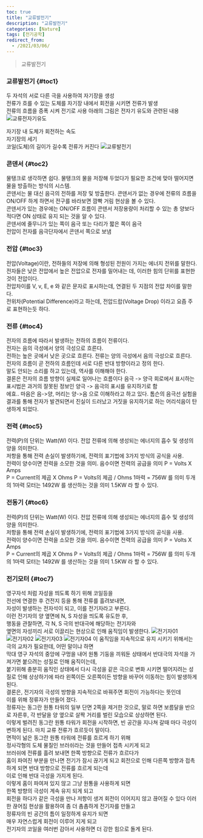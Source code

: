 ```yaml
---
toc: true
title: "교류발전기"
description: "교류발전기" 
categories: [Nature]
tags: [전기공학]
redirect_from:
  - /2021/03/06/
---
```


> 교류발전기

### 교류발전기 {#toc1}

두 자석의 서로 다른 극을 사용하여 자기장을 생성  
전류가 흐를 수 있는 도체를 자기장 내에서 회전을 시키면 전류가 발생  
전류의 흐름을 증폭 시켜 전기로 사용
아래의 그림은 전자기 유도와 관련된 내용
![교류전자기유도](/assets/images/screen/교류전자기유도.png)

자기장 내 도체가 회전하는 속도  
자기장의 세기  
코일(도체)의 길이가 길수록 전류가 커진다
![교류발전기](/assets/images/screen/교류발전기.png)

### 콘덴서 {#toc2}

물탱크로 생각하면 쉽다. 물탱크의 물을 저장해 두었다가 필요한 조건에 맞아 떨어지면 물을 방출하는 방식의 시스템.  
콘덴서는 물 대신 음극의 전하를 저장 및 방출한다. 콘덴서가 없는 경우에 전류의 흐름을 ON/OFF 하게 하면서 전구를 바라보면 깜빡 거림 현상을 볼 수 있다.  
콘덴서가 있는 경우에는 ON/OFF 흐름이 콘덴서 저장용량이 처리할 수 있는 총 양보다 적다면 ON 상태로 유지 되는 것을 알 수 있다.  
콘덴서에 줄무니가 있는 쪽이 음극 또는 다리가 짧은 쪽이 음극  
전압이 전자를 음극단자에서 콘덴서 쪽으로 보냄

### 전압 {#toc3}

전압(Voltage)이란, 전하들의 저장에 의해 형성된 전원이 가지는 에너지 전위를 말한다.  
전자들은 낮은 전압에서 높은 전압으로 전자를 밀어내는 데, 이러한 힘의 단위를 표현한 것이 전압이다.  
전압차이를 V, v, E, e 와 같은 문자로 표시하는데, 연결된 두 지점의 전압 차이를 말한다.  
전위차(Potential Difference)라고 하는데, 전압드랍(Voltage Drop) 이라고 요즘 주로 표현하는듯 하다.  

### 전류 {#toc4}

전자의 흐름에 따라서 발생하는 전하의 흐름이 전류이다.  
전자는 음의 극성에서 양의 극성으로 흐른다.  
전하는 높은 곳에서 낮은 곳으로 흐른다.
전류는 양의 극성에서 음의 극성으로 흐른다.  
전자의 흐름이 곧 전하의 흐름인데 서로 다른 반대 방향이라고 정의 한다.  
말도 안되는 소리를 하고 있는데, 역사를 이해해야 한다.  
결론은 전자의 흐름 방향이 실제로 일어나는 흐름이다 음극 -> 양극
회로에서 표시하는 표시법은 과거의 잘못된 정보인 양극 -> 음극의 표시를 유지하기로 함  
에효.. 마음은 음->양, 머리는 양->음 으로 이해하라고 하고 있다.
톰슨의 음극선 실험을 결과를 통해 전자가 발견되면서 진실이 드러났고 거짓을 유지하기로 하는 어리석음이 탄생하게 되었다.

### 전력 {#toc5}

전력(P)의 단위는 Watt(W) 이다. 전압 전류에 의해 생성되는 에너지의 흡수 및 생성의 양을 의미한다.  
저항을 통해 전력 손실이 발생하기에, 전력의 표기법에 3가지 방식의 공식을 사용.  
전력이 양수이면 전력을 소모한 것을 의미. 음수이면 전력의 공급을 의미
P = Volts X Amps  
P = Current의 제곱 X Ohms
P = Volts의 제곱 / Ohms
1마력 = 756W 를 의미
두개의 1마력 모터는 1492W 를 생산하는 것을 의미 1.5KW 라 할 수 있다.

### 전동기 {#toc6}

전력(P)의 단위는 Watt(W) 이다. 전압 전류에 의해 생성되는 에너지의 흡수 및 생성의 양을 의미한다.  
저항을 통해 전력 손실이 발생하기에, 전력의 표기법에 3가지 방식의 공식을 사용.  
전력이 양수이면 전력을 소모한 것을 의미. 음수이면 전력의 공급을 의미
P = Volts X Amps  
P = Current의 제곱 X Ohms
P = Volts의 제곱 / Ohms
1마력 = 756W 를 의미
두개의 1마력 모터는 1492W 를 생산하는 것을 의미 1.5KW 라 할 수 있다.

### 전기모터 {#toc7}

영구자석 처럼 자성을 띄도록 하기 위해 코일등을  
전선에 연결한 후 건전지 등을 통해 전류를 흘려보내면,  
자성이 발생하는 전자석이 되고, 이를 전기자라고 부른다.  
이런 전기자의 양 옆면에 N, S 자성을 띄도록 유도한 후,  
행동을 관찰하면, 각 N, S 극의 반대극에 해당하는 전기자와  
옆면의 자성끼리 서로 이끌리는 현상으로 인해 움직임이 발생한다.
![전기자01](/assets/images/screen/전기자01.png)
![전기자02](/assets/images/screen/전기자02.png)
![전기자03](/assets/images/screen/전기자03.png)
![전기자04](/assets/images/screen/전기자04.png)
이 움직임을 지속적으로 유지 시키기 위해서는  
극의 교차가 필요한데, 어떤 말이냐 하면  
막대 영구 자석의 중앙에 구멍을 내어 원통 기둥을 끼워둔 상태에서
반대극의 자석을 가져가면 붙으려는 성질로 인해 움직이는데,  
붙기위해 충분히 움직인 상태에서 다시 극성을 같은 극으로 변화 시키면
떨어지려는 성질로 인해 상상하기에 따라 왼쪽이든 오른쪽이든 방향을 바꾸어
이동하는 힘이 발생하게 된다.  
결론은, 전기자의 극성의 방향을 지속적으로 바꿔주면 회전이 가능하다는 뜻인데  
이를 위해 정류자가 만들어 졌다.  
정류자는 동그란 원통 타워의 일부 단면 2쪽을 제거한 것으로, 말로 하면
보름달을 반으로 자른후, 각 반달을 양 옆으로 살짝 거리를 벌린 모습으로 상상하면 된다.  
이렇게 벌려진 동그란 원통 타워가 회전을 시작하면, 빈 공간을 지나쳐 갈때 마다
극성이 변하게 된다.  마치 교류 전류가 흐르듯이 말이다.  
면적이 넒은 동그란 원통 타워에 전류를 흐르게 하기 위해  
정사각형의 도체 물질인 브러쉬라는 것을 만들어 접촉 시키게 되고  
브러쉬에 전류를 흘려 보내면 한쪽 방향으로 전류가 흐르다가  
홈이 파여진 부분을 만나면 전기가 잠시 끊기게 되고 회전으로 인해 다른쪽
방향과 접촉하게 되면 반대 방향으로 전류를 흐르게 되는데  
이로 인해 반대 극성을 가지게 된다.  
이렇게 홈이 파여져 있지 않고 그냥 원통을 사용하게 되면  
한쪽 방향의 극성이 계속 유지 되게 되고  
회전을 하다가 같은 극성을 만나 저항이 생겨 회전이 이어지지 않고 끊어질 수 있다
이러한 끊어짐 현상을 활용하여 좀 더 촘촘하게 전기자를 만들고  
정류자의 빈 공간의 틈이 일정하게 유지가 되면  
매우 자연스럽게 회전이 이루어 지게 되고  
전기자의 코일을 여러번 감아서 사용하면 더 강한 힘으로 돌게 된다.

[^1]: This is a footnote.

[kramdown]: https://kramdown.gettalong.org/
[My Blog]: https://marindie.github.io
